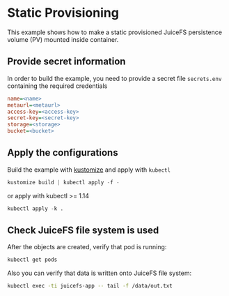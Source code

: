# Static Provisioning

This example shows how to make a static provisioned JuiceFS persistence volume (PV) mounted inside container.

## Provide secret information

In order to build the example, you need to provide a secret file `secrets.env` containing the required credentials

```ini
name=<name>
metaurl=<metaurl>
access-key=<access-key>
secret-key=<secret-key>
storage=<storage>
bucket=<bucket>
```

## Apply the configurations

Build the example with [kustomize](https://github.com/kubernetes-sigs/kustomize) and apply with `kubectl`

```s
kustomize build | kubectl apply -f -
```

or apply with kubectl >= 1.14

```s
kubectl apply -k .
```

## Check JuiceFS file system is used

After the objects are created, verify that pod is running:

```sh
kubectl get pods
```

Also you can verify that data is written onto JuiceFS file system:

```sh
kubectl exec -ti juicefs-app -- tail -f /data/out.txt
```
